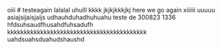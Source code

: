 oiii # testeagain
lalalal
uhulll
kkkk
jkjkjkkkjkj
here we go again
xiiiiii
uuuuu
asiajsijaisjaijs
udhauhduhadhuhuahu
teste de 300823 1336
hfdsuhsaudfhusahdfuhsadufh
kkkkkkkkkkkkkkkkkkkkkkkkkkkkkkkkkkkkkkkkkk
uahdsuahsduahudshaushd
